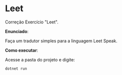 # Leet
Correção Exercício "Leet".

**Enunciado**:

Faça um tradutor simples para a linguagem Leet Speak.

**Como executar**:

Acesse a pasta do projeto e digite:

```
dotnet run 
```

